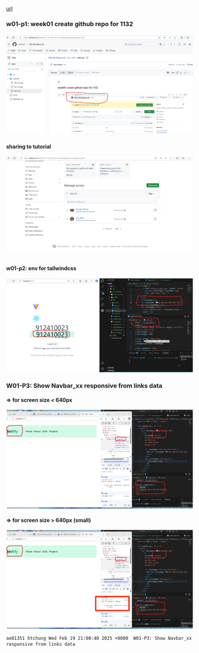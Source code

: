[url](https://github.com/0x55xx5/1132-2N-Demo-23/tree/main)

### w01-p1: week01 create github repo for 1132

####

![](w01-p1.jpg)

#### sharing to tutorial

![](w01-p2.jpg)

```

```

#### w01-p2: env for tailwindcss

![](w02-p1.png)




### W01-P3: Show Navbar_xx responsive from links data
 
#### => for screen size < 640px
 
![](w01-p3-1.png)
 
#### => for screen size > 640px (small)
 
![](w01-p3-2.png)
 
```
ae81351 htchung Wed Feb 19 21:00:40 2025 +0800  W01-P3: Show Navbar_xx responsive from links data
```